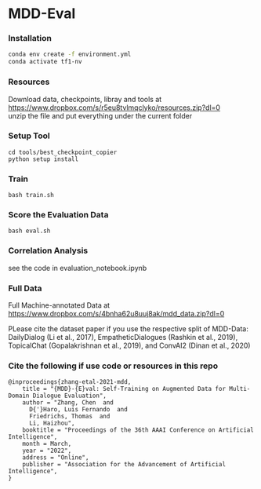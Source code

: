# MDD-Eval

### Installation

```bash
conda env create -f environment.yml
conda activate tf1-nv
```
### Resources
Download data, checkpoints, libray and tools at <br />
https://www.dropbox.com/s/r5eu8tvlmqclyko/resources.zip?dl=0<br />
unzip the file and put everything under the current folder

### Setup Tool
```
cd tools/best_checkpoint_copier
python setup install
```

### Train
```
bash train.sh
```

### Score the Evaluation Data
```
bash eval.sh
```

### Correlation Analysis
see the code in evaluation_notebook.ipynb

### Full Data

Full Machine-annotated Data at https://www.dropbox.com/s/4bnha62u8uuj8ak/mdd_data.zip?dl=0

PLease cite the dataset paper if you use the respective split of MDD-Data: DailyDialog (Li et al., 2017), 
EmpatheticDialogues (Rashkin et al., 2019), TopicalChat (Gopalakrishnan et al., 2019), and ConvAI2 (Dinan et al., 2020)

### Cite the following if use code or resources in this repo

```
@inproceedings{zhang-etal-2021-mdd,
    title = "{MDD}-{E}val: Self-Training on Augmented Data for Multi-Domain Dialogue Evaluation",
    author = "Zhang, Chen  and
      D{'}Haro, Luis Fernando  and
      Friedrichs, Thomas  and
      Li, Haizhou",
    booktitle = "Proceedings of the 36th AAAI Conference on Artificial Intelligence",
    month = March,
    year = "2022",
    address = "Online",
    publisher = "Association for the Advancement of Artificial Intelligence",
}
```
